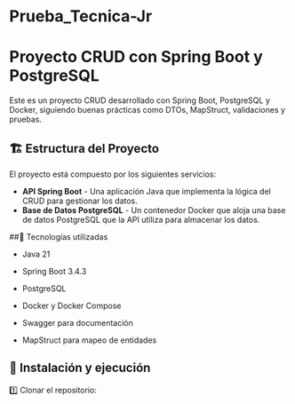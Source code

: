 # Prueba_Tecnica-Jr

# Proyecto CRUD con Spring Boot y PostgreSQL

Este es un proyecto CRUD desarrollado con Spring Boot, PostgreSQL y Docker, siguiendo buenas prácticas como DTOs, MapStruct, validaciones y pruebas.

## 🏗️ Estructura del Proyecto

El proyecto está compuesto por los siguientes servicios:

- **API Spring Boot** - Una aplicación Java que implementa la lógica del CRUD para gestionar los datos.
- **Base de Datos PostgreSQL** - Un contenedor Docker que aloja una base de datos PostgreSQL que la API utiliza para almacenar los datos.

##🚀 Tecnologías utilizadas
- Java 21

- Spring Boot 3.4.3

- PostgreSQL

- Docker y Docker Compose

- Swagger para documentación

- MapStruct para mapeo de entidades

## 🔧 Instalación y ejecución

1️⃣ Clonar el repositorio:





